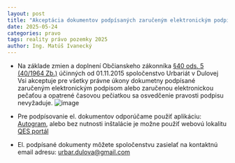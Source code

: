 ```yaml
---
layout: post
title: "Akceptácia dokumentov podpísaných zaručeným elektronickým podpisom alebo zaručenou elektronickou pečaťou a opatrené časovou pečiatkou."
date: 2025-05-24
categories: pravo 
tags: reality právo pozemky 2025
author: Ing. Matúš Ivanecký
---
```



- Na základe zmien a doplnení Občianskeho zákonníka [§40 ods. 5 (40/1964 Zb.)](https://www.slov-lex.sk/ezbierky-fe/pravne-predpisy/SK/ZZ/1964/40/20151101.html#paragraf-40.odsek-5) účinných od 01.11.2015 spoločenstvo Urbariát v Dulovej Vsi akceptuje pre všetky právne úkony dokumetny podpísané zaručeným elektronickým podpisom alebo zaručenou elektronickou pečaťou a opatrené časovou pečiatkou sa osvedčenie pravosti podpisu nevyžaduje.
![image](https://github.com/user-attachments/assets/018692ff-0d59-42de-bfb2-77bd7208178b)


- Pre podpísovanie el. dokumentov odporúčame použiť aplikáciu: [Autogram](https://sluzby.slovensko.digital/autogram/), alebo bez nutnosti inštalácie je možne použiť webovú lokalitu [QES portál](https://qesportal.sk/Portal/sk)

- El. podpísané dokumenty môžete spoločenstvu zasielať na kontaktnú email adresu: urbar.dulova@gmail.com




 

